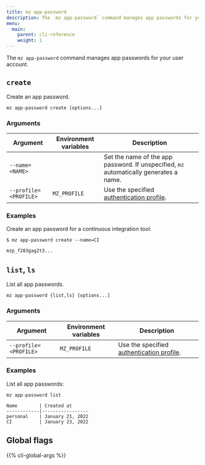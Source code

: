 ```yaml
---
title: mz app-password
description: The `mz app-password` command manages app passwords for your user account.
menu:
  main:
    parent: cli-reference
    weight: 1
---
```


The `mz app-password` command manages app passwords for your user account.

## `create`

Create an app password.

```shell
mz app-password create [options...]
```

### Arguments

Argument              | Environment variables | Description
----------------------|-----------------------|------------
`--name=<NAME>`       |                       | Set the name of the app password. If unspecified, `mz` automatically generates a name.
`--profile=<PROFILE>` | `MZ_PROFILE`          | Use the specified [authentication profile].

### Examples

Create an app password for a continuous integration tool:

```shell
$ mz app-password create --name=CI
```
```
mzp_f283gag2t3...
```

## `list`, `ls`

List all app passwords.

```shell
mz app-password {list,ls} [options...]
```

### Arguments

Argument              | Environment variables | Description
----------------------|-----------------------|------------
`--profile=<PROFILE>` | `MZ_PROFILE`          | Use the specified [authentication profile].

### Examples

List all app passwords:

```shell
mz app-password list
```
```
Name        | Created at
------------|-----------------
personal    | January 21, 2022
CI          | January 23, 2022
```

## Global flags

{{% cli-global-args %}}

[authentication profile]: ../../configuration/#authentication-profiles
